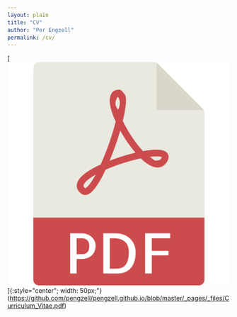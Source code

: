 ```yaml
---
layout: plain
title: "CV"
author: "Per Engzell"
permalink: /cv/
---
```


[<img src="pdficon.png">]{:style="center"; width: 50px;"}(https://github.com/pengzell/pengzell.github.io/blob/master/_pages/_files/Curriculum_Vitae.pdf)
